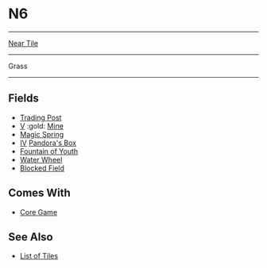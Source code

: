 # N6

___
[Near Tile](../keywords/near_tile.md)
___
Grass
___


## Fields

- [Trading Post](../trading.md)
- [Ⅴ](../difficulties.md) :gold: [Mine](../fields/mine.md)
- [Magic Spring](../fields/magic_spring.md)
- [Ⅳ](../difficulties.md) [Pandora's Box](../fields/pandoras_box.md)
- [Fountain of Youth](../fields/fountain_of_youth.md)
- [Water Wheel](../fields/water_wheel.md)
- [Blocked Field](../keywords/blocked_field.md)


## Comes With

- [Core Game](../content/core_game.md)


## See Also

- [List of Tiles](index.md)
